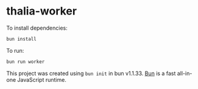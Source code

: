 # thalia-worker

To install dependencies:

```bash
bun install
```

To run:

```bash
bun run worker
```

This project was created using `bun init` in bun v1.1.33. [Bun](https://bun.sh) is a fast all-in-one JavaScript runtime.
